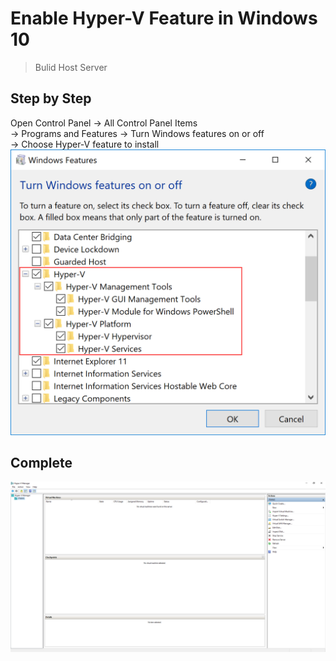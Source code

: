 # Enable Hyper-V Feature in Windows 10
> Bulid Host Server
## Step by Step
Open Control Panel -> All Control Panel Items<br/>
-> Programs and Features -> Turn Windows features on or off<br/>
-> Choose Hyper-V feature to install
![](./pictures/deploy-hyperv-windows-10-01.png)

## Complete
![](./pictures/deploy-hyperv-windows-10-02.png)